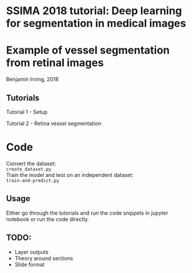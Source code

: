 # SSIMA 2018 tutorial: Deep learning for segmentation in medical images
# Example of vessel segmentation from retinal images

Benjamin Irving, 2018


## Tutorials

Tutorial 1 - Setup  

Tutorial 2 - Retina vessel segmentation  

# Code

Convert the dataset:  
`create_dataset.py`  
Train the model and test on an independent dataset:  
`train-and-predict.py`  


## Usage

Either go through the tutorials and run the code snippets in jupyter notebook or run the code directly.  

## TODO: 

- Layer outputs
- Theory around sections
- Slide format
